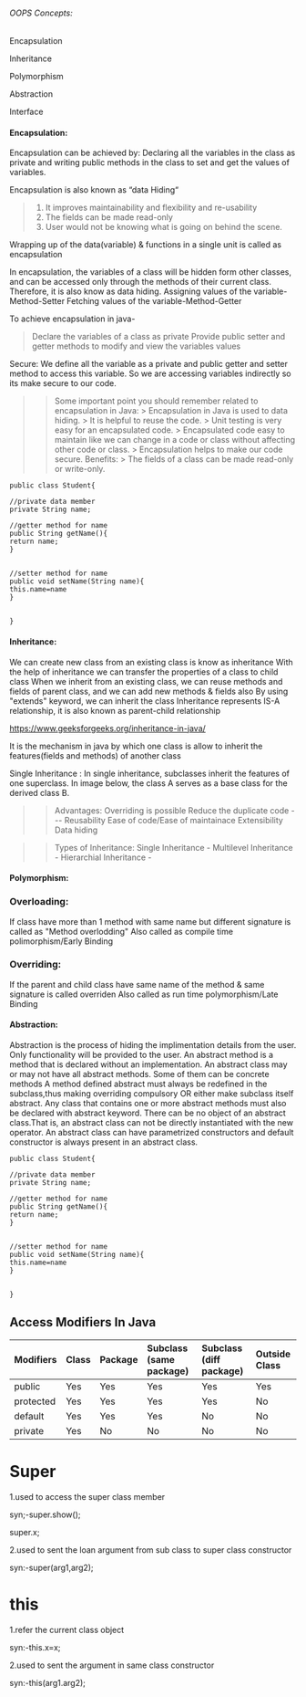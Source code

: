 
###### OOPS Concepts:


Encapsulation

Inheritance

Polymorphism

Abstraction

Interface


#### Encapsulation: 

Encapsulation can be achieved by: Declaring all the variables in the class as private and writing public methods in the class to set and get the values of variables.<br>

Encapsulation is also known as “data Hiding“
> 1. It improves maintainability and flexibility and re-usability
> 2. The fields can be made read-only
> 3. User would not be knowing what is going on behind the scene.

Wrapping up of the data(variable) & functions in a single unit is called as encapsulation

 

In encapsulation, the variables of a class will be hidden form other classes, and can be accessed only through the methods of their current class. Therefore, it is also know as data hiding.
    Assigning values of the variable-Method-Setter
    Fetching values of the variable-Method-Getter

 

To achieve encapsulation in java-
> Declare the variables of a class as private
> Provide public setter and getter methods to modify and view the variables values
    
 Secure:
        We define all the variable as a private and public getter and setter method to access this variable. So we are accessing variables indirectly so its make secure to our code.

>> Some important point you should remember related to encapsulation in Java:
       > Encapsulation in Java is used to data hiding.
       > It is helpful to reuse the code.
       > Unit testing is very easy for an encapsulated code.
       > Encapsulated code easy to maintain like we can change in a code or class without affecting other code or class.
       > Encapsulation helps to make our code secure.
>> Benefits:
       > The fields of a class can be made read-only or write-only.

```
public class Student{ 

//private data member  
private String name;  

//getter method for name  
public String getName(){  
return name;  
}  


//setter method for name  
public void setName(String name){  
this.name=name  
}  


} 
```
#### Inheritance:
  We can create new class from an existing class is know as inheritance
    With the help of inheritance we can transfer the properties of a class to child class
    When we inherit from an existing class, we can reuse methods and fields of parent class, and we can add new methods & fields also
    By using "extends" keyword, we can inherit the class
    Inheritance represents IS-A relationship, it is also known as parent-child relationship

https://www.geeksforgeeks.org/inheritance-in-java/ <br>

It is the mechanism in java by which one class is allow to inherit the features(fields and methods) of another class<br>

Single Inheritance : In single inheritance, subclasses inherit the features of one superclass. In image below, the class A serves as a base class for the derived class B.<br>

>> Advantages:
   > Overriding is possible
   > Reduce the duplicate code --- Reusability
   > Ease of code/Ease of maintainace
   > Extensibility
   > Data hiding

>>  Types of Inheritance:
   > Single Inheritance -
   > Multilevel Inheritance -
   > Hierarchial Inheritance -


#### Polymorphism:
### Overloading: 
   If class have more than 1 method with same name but different signature is called as "Method overlodding"
             Also called as compile time polimorphism/Early Binding
### Overriding: 
   If the parent and child class have same name of the method & same signature is called overriden
            Also called as run time polymorphism/Late Binding

#### Abstraction:
   Abstraction is the process of hiding the implimentation details from the user. Only functionality will be provided to the user.
    An abstract method is a method that is declared without an implementation.
    An abstract class may or may not have all abstract methods. Some of them can be concrete methods
    A method defined abstract must always be redefined in the subclass,thus making overriding compulsory OR either make subclass itself abstract.
    Any class that contains one or more abstract methods must also be declared with abstract keyword.
    There can be no object of an abstract class.That is, an abstract class can not be directly instantiated with the new operator.
    An abstract class can have parametrized constructors and default constructor is always present in an abstract class.

```
public class Student{ 

//private data member  
private String name;  

//getter method for name  
public String getName(){  
return name;  
}  


//setter method for name  
public void setName(String name){  
this.name=name  
}  


} 
```



## Access Modifiers In Java

|		Modifiers |	Class	|	Package	|	Subclass  (same package)	|	Subclass  (diff package)	|	Outside Class	|
|	:--- 	     |	:--- 	|	:--- 	  |	:--- 	                   |	:--- 	                   |	:--- 	        |
|	public	    |	Yes	  |	Yes	    |	Yes	                     |	Yes	                     |	Yes	          |
|	protected	 |	Yes	  |	Yes	    |	Yes	                     |	Yes	                     |	No	           |
|	default	   |	Yes	  |	Yes	    |	Yes	                     |	No	                      |	No	           |
|	private	   |	Yes	  |	No	     |	No	                      |	No	                      |	No	           |





Super
======
1.used to access the super class member

syn;-super.show();

super.x;

2.used to sent the loan argument from sub class to super class constructor

syn:-super(arg1,arg2);

this
======
1.refer the current class object

syn:-this.x=x;

2.used to sent the argument in same class constructor

syn:-this(arg1.arg2);


